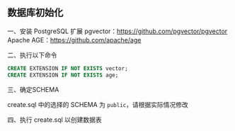 ## 数据库初始化

一、安装 PostgreSQL 扩展
pgvector：https://github.com/pgvector/pgvector
Apache AGE：https://github.com/apache/age

二、执行以下命令

```sql
CREATE EXTENSION IF NOT EXISTS vector;
CREATE EXTENSION IF NOT EXISTS age;
```

三、确定SCHEMA

create.sql 中的选择的 SCHEMA 为 `public`，请根据实际情况修改

四、执行 create.sql 以创建数据表
